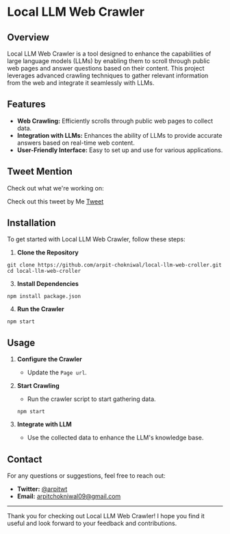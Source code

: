 
# Local LLM Web Crawler

## Overview

Local LLM Web Crawler is a tool designed to enhance the capabilities of large language models (LLMs) by enabling them to scroll through public web pages and answer questions based on their content. This project leverages advanced crawling techniques to gather relevant information from the web and integrate it seamlessly with LLMs.

## Features

- **Web Crawling:** Efficiently scrolls through public web pages to collect data.
- **Integration with LLMs:** Enhances the ability of LLMs to provide accurate answers based on real-time web content.
- **User-Friendly Interface:** Easy to set up and use for various applications.

## Tweet Mention

Check out what we're working on:

Check out this tweet by Me [Tweet](https://twitter.com/arpitwt/status/1789198928224616709)

## Installation

To get started with Local LLM Web Crawler, follow these steps:

1. **Clone the Repository**

```
git clone https://github.com/arpit-chokniwal/local-llm-web-croller.git
cd local-llm-web-croller
```

3. **Install Dependencies**

```
npm install package.json
```

4. **Run the Crawler**

```
npm start
```

## Usage

1. **Configure the Crawler**
   - Update the `Page url`.

2. **Start Crawling**
   - Run the crawler script to start gathering data.
   ```
   npm start
   ```
  
3. **Integrate with LLM**
   - Use the collected data to enhance the LLM's knowledge base.


## Contact

For any questions or suggestions, feel free to reach out:

- **Twitter:** [@arpitwt](https://twitter.com/arpitwt)
- **Email:** arpitchokniwal09@gmail.com

---

Thank you for checking out Local LLM Web Crawler! I hope you find it useful and look forward to your feedback and contributions.
